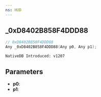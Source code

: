 ```yaml
---
ns: HUD
---
```

## _0xD8402B858F4DDD88

```c
// 0xD8402B858F4DDD88
Any _0xD8402B858F4DDD88(Any p0, Any p1);
```

```
NativeDB Introduced: v1207
```

## Parameters
* **p0**:
* **p1**:
